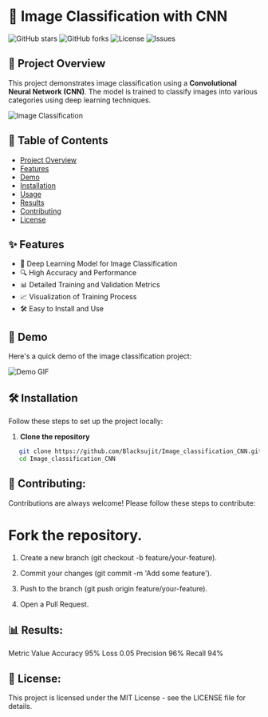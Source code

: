 # 🌟 Image Classification with CNN

![GitHub stars](https://img.shields.io/github/stars/Blacksujit/Image_classification_CNN?style=social)
![GitHub forks](https://img.shields.io/github/forks/Blacksujit/Image_classification_CNN?style=social)
![License](https://img.shields.io/github/license/Blacksujit/Image_classification_CNN)
![Issues](https://img.shields.io/github/issues/Blacksujit/Image_classification_CNN)

## 🚀 Project Overview

This project demonstrates image classification using a **Convolutional Neural Network (CNN)**. The model is trained to classify images into various categories using deep learning techniques.

![Image Classification](https://user-images.githubusercontent.com/your-image-url/demo.gif)

## 📂 Table of Contents

- [Project Overview](#-project-overview)
- [Features](#-features)
- [Demo](#-demo)
- [Installation](#-installation)
- [Usage](#-usage)
- [Results](#-results)
- [Contributing](#-contributing)
- [License](#-license)

## ✨ Features

- 🧠 Deep Learning Model for Image Classification
- 🔍 High Accuracy and Performance
- 📊 Detailed Training and Validation Metrics
- 📈 Visualization of Training Process
- 🛠 Easy to Install and Use

## 🎯 Demo

Here's a quick demo of the image classification project:

![Demo GIF](https://user-images.githubusercontent.com/your-image-url/demo.gif)

## 🛠️ Installation

Follow these steps to set up the project locally:

1. **Clone the repository**

```bash
   git clone https://github.com/Blacksujit/Image_classification_CNN.git
   cd Image_classification_CNN

 ```


## 🤝 Contributing:

Contributions are always welcome! Please follow these steps to contribute:

# Fork the repository.

1. Create a new branch (git checkout -b feature/your-feature).

2. Commit your changes (git commit -m 'Add some feature').

3. Push to the branch (git push origin feature/your-feature).

4. Open a Pull Request.


## 📊 Results:

Metric	    Value
Accuracy	95%
Loss	    0.05
Precision	96%
Recall	    94%


## 📜 License:

This project is licensed under the MIT License - see the LICENSE file  for details.
 
